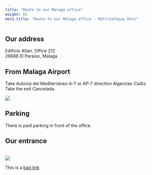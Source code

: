 ```yaml
---
title: "Route to our Malaga office"
weight: 65
meta_title: "Route to our Malaga office - MultiSafepay Docs"
---
```


## Our address
Edificio Altair, Office 212\
29688 El Paraíso, Malaga

## From Malaga Airport

Take Autovía del Mediterráneo A-7 or AP-7 direction Algeciras-Cadiz.\
Take the exit Cancelada.

<img src='../malaga.jpg'>

## Parking
There is paid parking in front of the office.

## Our entrance
<br><img src='../malaga-door.jpg'>

This is a [bad link](/my-account/this-is-a-bad-link/)
